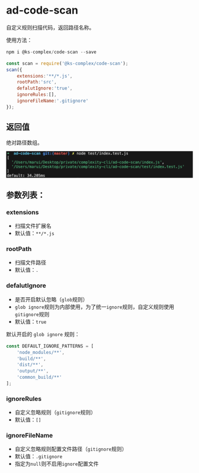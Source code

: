 # ad-code-scan

自定义规则扫描代码，返回路径名称。

使用方法：

```js
npm i @ks-complex/code-scan --save
```

```js
const scan = require('@ks-complex/code-scan');
scan({
    extensions:'**/*.js',
    rootPath:'src',
    defalutIgnore:'true',
    ignoreRules:[],
    ignoreFileName:'.gitignore'
});
```

## 返回值

绝对路径数组。

<img src="../dist/img/scan.png" align=center>


## 参数列表：

### extensions

- 扫描文件扩展名
- 默认值：`**/*.js`

### rootPath

- 扫描文件路径
- 默认值：`.`

### defalutIgnore

- 是否开启默认忽略（`glob`规则）
- `glob ignore`规则为内部使用，为了统一`ignore`规则，自定义规则使用`gitignore`规则
- 默认值：`true`

默认开启的 `glob ignore` 规则：

```js
const DEFAULT_IGNORE_PATTERNS = [
    'node_modules/**',
    'build/**',
    'dist/**',
    'output/**',
    'common_build/**'
];
```

### ignoreRules

- 自定义忽略规则（`gitignore`规则）
- 默认值：`[]`

### ignoreFileName

- 自定义忽略规则配置文件路径（`gitignore`规则）
- 默认值：`.gitignore`
- 指定为`null`则不启用`ignore`配置文件
